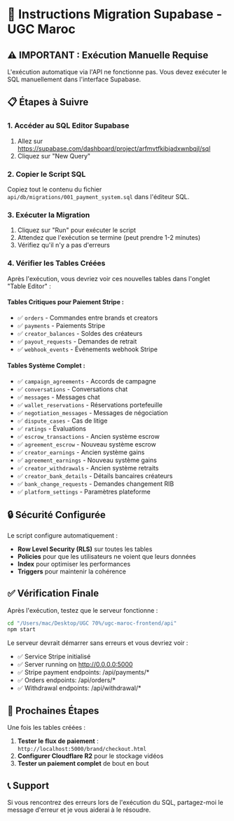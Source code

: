 # 🚀 Instructions Migration Supabase - UGC Maroc

## ⚠️ IMPORTANT : Exécution Manuelle Requise

L'exécution automatique via l'API ne fonctionne pas. Vous devez exécuter le SQL manuellement dans l'interface Supabase.

## 📋 Étapes à Suivre

### 1. Accéder au SQL Editor Supabase
1. Allez sur https://supabase.com/dashboard/project/arfmvtfkibjadxwnbqjl/sql
2. Cliquez sur "New Query"

### 2. Copier le Script SQL
Copiez tout le contenu du fichier `api/db/migrations/001_payment_system.sql` dans l'éditeur SQL.

### 3. Exécuter la Migration
1. Cliquez sur "Run" pour exécuter le script
2. Attendez que l'exécution se termine (peut prendre 1-2 minutes)
3. Vérifiez qu'il n'y a pas d'erreurs

### 4. Vérifier les Tables Créées
Après l'exécution, vous devriez voir ces nouvelles tables dans l'onglet "Table Editor" :

#### Tables Critiques pour Paiement Stripe :
- ✅ `orders` - Commandes entre brands et creators
- ✅ `payments` - Paiements Stripe
- ✅ `creator_balances` - Soldes des créateurs
- ✅ `payout_requests` - Demandes de retrait
- ✅ `webhook_events` - Événements webhook Stripe

#### Tables Système Complet :
- ✅ `campaign_agreements` - Accords de campagne
- ✅ `conversations` - Conversations chat
- ✅ `messages` - Messages chat
- ✅ `wallet_reservations` - Réservations portefeuille
- ✅ `negotiation_messages` - Messages de négociation
- ✅ `dispute_cases` - Cas de litige
- ✅ `ratings` - Évaluations
- ✅ `escrow_transactions` - Ancien système escrow
- ✅ `agreement_escrow` - Nouveau système escrow
- ✅ `creator_earnings` - Ancien système gains
- ✅ `agreement_earnings` - Nouveau système gains
- ✅ `creator_withdrawals` - Ancien système retraits
- ✅ `creator_bank_details` - Détails bancaires créateurs
- ✅ `bank_change_requests` - Demandes changement RIB
- ✅ `platform_settings` - Paramètres plateforme

## 🔒 Sécurité Configurée

Le script configure automatiquement :
- **Row Level Security (RLS)** sur toutes les tables
- **Policies** pour que les utilisateurs ne voient que leurs données
- **Index** pour optimiser les performances
- **Triggers** pour maintenir la cohérence

## ✅ Vérification Finale

Après l'exécution, testez que le serveur fonctionne :

```bash
cd "/Users/mac/Desktop/UGC 70%/ugc-maroc-frontend/api"
npm start
```

Le serveur devrait démarrer sans erreurs et vous devriez voir :
- ✅ Service Stripe initialisé
- ✅ Server running on http://0.0.0.0:5000
- ✅ Stripe payment endpoints: /api/payments/*
- ✅ Orders endpoints: /api/orders/*
- ✅ Withdrawal endpoints: /api/withdrawal/*

## 🎯 Prochaines Étapes

Une fois les tables créées :
1. **Tester le flux de paiement** : `http://localhost:5000/brand/checkout.html`
2. **Configurer Cloudflare R2** pour le stockage vidéos
3. **Tester un paiement complet** de bout en bout

## 📞 Support

Si vous rencontrez des erreurs lors de l'exécution du SQL, partagez-moi le message d'erreur et je vous aiderai à le résoudre.

